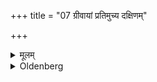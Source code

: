 +++
title = "07 ग्रीवायां प्रतिमुच्य दक्षिणम्"

+++

<details><summary>मूलम्</summary>

ग्रीवायां प्रतिमुच्य दक्षिणं बाहुमुद्धृत्य यज्ञोपवीती भवति ७
</details>

<details><summary>Oldenberg</summary>

5. If he suspends it round his neck and raises the right arm (so as to wear the cord on his left shoulder), he becomes yajñopavītin.
</details>

